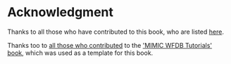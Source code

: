 # Acknowledgment

Thanks to all those who have contributed to this book, who are listed [here](https://github.com/peterhcharlton/bsp-book#contributors-).

Thanks too to [all those who contributed](https://github.com/wfdb/mimic_wfdb_tutorials#contributors-) to the ['MIMIC WFDB Tutorials' book](https://github.com/wfdb/mimic_wfdb_tutorials), which was used as a template for this book.
